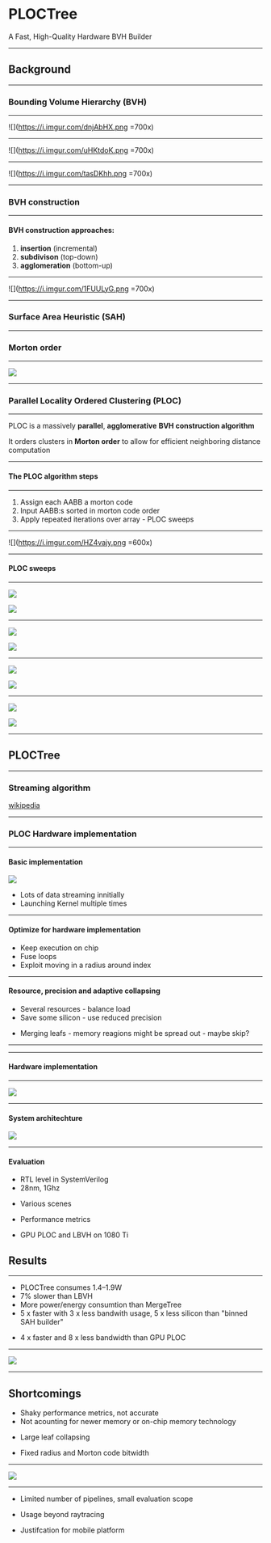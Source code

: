 # PLOCTree
A Fast, High-Quality Hardware BVH Builder

---

## Background
<!--
Let's start with some basic concept
-->

---

### Bounding Volume Hierarchy (BVH)
<!--
In case you  ̶d̶o̶n̶'̶t̶ ̶k̶n̶o̶w̶ ̶a̶l̶r̶e̶a̶d̶y̶ are stupid, BVHs are kind of needed for raytracing...
... and this is relevant
... because raytracing is f***ing cool
-->

---

![](https://i.imgur.com/dnjAbHX.png =700x)
<!-- 
So you use volumes like Axis Alligned Boxes to bind geometry primitives
-->

---

![](https://i.imgur.com/uHKtdoK.png =700x)
<!-- 
... then you bind the boxes with other boxes and you get a hierarchy 
-->

---

![](https://i.imgur.com/tasDKhh.png =700x)

<!-- 
... which is actually a tree
-->

---

### BVH construction
<!-- it better be fast -->

---

#### BVH construction approaches:

1. **insertion** (incremental)
2. **subdivison** (top-down)
3. **agglomeration** (bottom-up)

---

![](https://i.imgur.com/1FUULyG.png =700x)

<!-- example of insertion, TODO: understand better how insertion-based solutions work, name some of such techiniques -->

---

### Surface Area Heuristic (SAH)

<!-- is this really needed here? -->

---

### Morton order

---

![](https://upload.wikimedia.org/wikipedia/commons/c/cd/Four-level_Z.svg)

<!--
morton order maps two dimentions into a single dimention (array) while preserving approximate distancing
-->

---

### Parallel Locality Ordered Clustering (PLOC)

---

PLOC is a massively **parallel**, **agglomerative** **BVH construction algorithm**

It orders clusters in **Morton order** to allow for efficient neighboring distance computation

---

#### The PLOC algorithm steps

---

1. Assign each AABB a morton code
2. Input AABB:s sorted in morton code order
3. Apply repeated iterations over array - PLOC sweeps

---

![](https://i.imgur.com/HZ4vajy.png =600x)
<!-- Illustration of the nearest neighbor search for r ¼ 2. Two clusters (red triangles) search for their nearest neighbors (blue triangles) in the neighborhood (red curve). Notice how the algorithm adapts to the den- sity of clusters in the neighborhood. -->


---

#### PLOC sweeps

<!--
1. NN-search - for every AABB - compute a distance to all AABB:s in window radius R. Select AABB with lowest distance as NN
2. Merging: Find pairs of AABB that are mutual nearest neighbors -merge each such pair into a BVH inner node. Place AABB of newly created node in one of the original array positions, and leave the other empty.
	AABB:s that do not have mutual NN:s are left unchanged.
3. Remove empty elements in the array
-->

---


![](https://i.imgur.com/TSEUX7o.png)

![](https://i.imgur.com/8rgJUZP.png)

---

![](https://i.imgur.com/hhuzRBo.png)

![](https://i.imgur.com/8rgJUZP.png)

---

![](https://i.imgur.com/GE9nVsl.png)

![](https://i.imgur.com/8rgJUZP.png)

---

![](https://i.imgur.com/YV5IpFE.png)

![](https://i.imgur.com/8rgJUZP.png)


---

## PLOCTree

<!-- How solution works (original contributions) -->

---

### Streaming algorithm

<!-- maybe move in backgound? -->

[wikipedia](https://en.wikipedia.org/wiki/Streaming_algorithm#Data_stream_model)

<!-- 
Lots of kernel launches - memory intensive - streaming behavoir
Manipulating data
-->


---

### PLOC Hardware implementation


---

#### Basic implementation
![](https://i.imgur.com/9MqpLKh.png)

* Lots of data streaming innitially
* Launching Kernel multiple times
<!--  -->

---

#### Optimize for hardware implementation

* Keep execution on chip
* Fuse loops
* Exploit moving in a radius around index

---

#### Resource, precision and adaptive collapsing
* Several resources - balance load
* Save some silicon - use reduced precision
<!-- Regions in BHV outside range of half precision clamped to max float -->
<!-- Cancellations when subtracting bounds along width -->
<!-- Solve with initially high precision and then lower -->
* Merging leafs - memory reagions might be spread out - maybe skip?


---


---

#### Hardware implementation

---

![](https://i.imgur.com/XmzWalB.png)

---

#### System architechture

![](https://i.imgur.com/xC0FU7w.png)

---

#### Evaluation

* RTL level in SystemVerilog
* 28nm, 1Ghz
<!-- power analysis based on switching activity, revord build times, mem traffic, build energy-->
* Various scenes
<!-- Fifteen test scenes, verify from RTL as hexdump and render using it-->
* Performance metrics
<!-- SAH cost of output trees -->
* GPU PLOC and LBVH on 1080 Ti
<!-- memory traffic extracted -->

## Results

---

<!-- 1-3W mobile gpu, nothing left for rendering -->
<!-- Run at full power on desktop -->
  
* PLOCTree consumes 1.4–1.9W 
* 7% slower than LBVH
* More power/energy consumtion than MergeTree
* 5 x faster with 3 x less bandwith usage, 5 x less silicon than "binned SAH builder"
<!-- -->
* 4 x faster and 8 x less bandwidth than GPU PLOC

---

![](https://i.imgur.com/3ozffhT.png)


<!-- -->

---

## Shortcomings



* Shaky performance metrics, not accurate
* Not acounting for newer memory or on-chip memory technology
<!-- might be obsolete -->
* Large leaf collapsing
<!-- different large areas, cant collapse efficiently, gain increase in performance -->
* Fixed radius and Morton code bitwidth
<!-- Too inprecise for large scenes -->
<!-- increasing radius would require alot of duplication on the hardware -->

___

![](https://i.imgur.com/AVXgN9x.png)
___

* Limited number of pipelines, small evaluation scope

* Usage beyond raytracing

* Justifcation for mobile platform